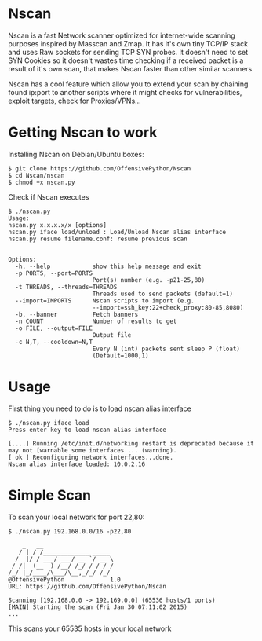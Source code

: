 # Nscan
Nscan is a fast Network scanner optimized for internet-wide scanning purposes inspired by Masscan and Zmap. It has it's own tiny TCP/IP stack and uses Raw sockets for sending TCP SYN probes. It doesn't need to set SYN Cookies so it doesn't wastes time checking if a received packet is a result of it's own scan, that makes Nscan faster than other similar scanners.

Nscan has a cool feature which allow you to extend your scan by chaining found ip:port to another scripts where it might checks for vulnerabilities, exploit targets, check for Proxies/VPNs... 

# Getting Nscan to work

Installing Nscan on Debian/Ubuntu boxes:
```
$ git clone https://github.com/OffensivePython/Nscan
$ cd Nscan/nscan
$ chmod +x nscan.py
```

Check if Nscan executes
```
$ ./nscan.py
Usage: 
nscan.py x.x.x.x/x [options]
nscan.py iface load/unload : Load/Unload Nscan alias interface
nscan.py resume filename.conf: resume previous scan


Options:
  -h, --help            show this help message and exit
  -p PORTS, --port=PORTS
                        Port(s) number (e.g. -p21-25,80)
  -t THREADS, --threads=THREADS
                        Threads used to send packets (default=1)
  --import=IMPORTS      Nscan scripts to import (e.g.
                        --import=ssh_key:22+check_proxy:80-85,8080)
  -b, --banner          Fetch banners
  -n COUNT              Number of results to get
  -o FILE, --output=FILE
                        Output file
  -c N,T, --cooldown=N,T
                        Every N (int) packets sent sleep P (float)
                        (Default=1000,1)
```

# Usage
First thing you need to do is to load nscan alias interface
```
$ ./nscan.py iface load
Press enter key to load nscan alias interface

[....] Running /etc/init.d/networking restart is deprecated because it may not [warnable some interfaces ... (warning).
[ ok ] Reconfiguring network interfaces...done.
Nscan alias interface loaded: 10.0.2.16
```
# Simple Scan
To scan your local network for port 22,80:
```
$ ./nscan.py 192.168.0.0/16 -p22,80

    _   __                    
   / | / /_____________ _____ 
  /  |/ / ___/ ___/ __ `/ __ \
 / /|  (__  ) /__/ /_/ / / / /
/_/ |_/____/\___/\__,_/_/ /_/ 
@OffensivePython             1.0
URL: https://github.com/OffensivePython/Nscan

Scanning [192.168.0.0 -> 192.169.0.0] (65536 hosts/1 ports)
[MAIN] Starting the scan (Fri Jan 30 07:11:02 2015)
...
```
This scans your 65535 hosts in your local network
